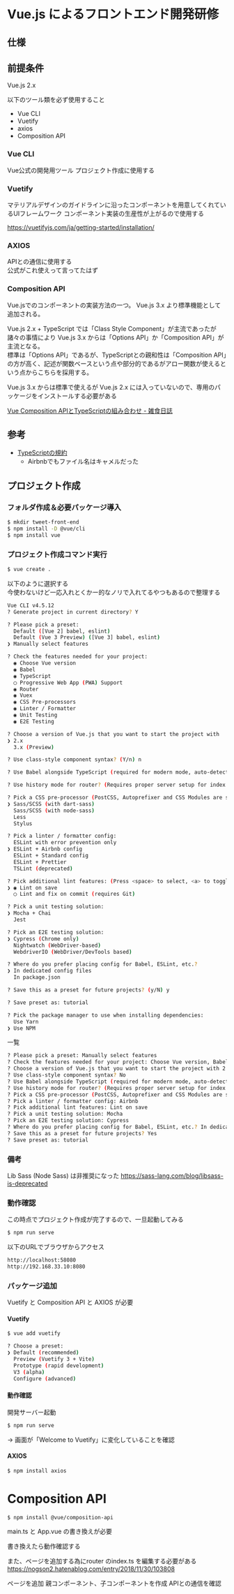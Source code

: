 # Vue.js によるフロントエンド開発研修

## 仕様

## 前提条件

Vue.js 2.x

以下のツール類を必ず使用すること

* Vue CLI
* Vuetify
* axios
* Composition API

### Vue CLI

Vue公式の開発用ツール
プロジェクト作成に使用する

### Vuetify

マテリアルデザインのガイドラインに沿ったコンポーネントを用意してくれているUIフレームワーク
コンポーネント実装の生産性が上がるので使用する

https://vuetifyjs.com/ja/getting-started/installation/

### AXIOS

APIとの通信に使用する  
公式がこれ使えって言ってたはず

### Composition API

Vue.jsでのコンポーネントの実装方法の一つ。 
Vue.js 3.x より標準機能として追加される。  
  
Vue.js 2.x + TypeScript では「Class Style Component」が主流であったが諸々の事情により Vue.js 3.x からは「Options API」か「Composition API」が主流となる。  
標準は「Options API」であるが、TypeScriptとの親和性は「Composition API」の方が高く、記述が関数ベースという点や部分的であるがアロー関数が使えるという点からこちらを採用する。  
  
Vue.js 3.x からは標準で使えるが Vue.js 2.x には入っていないので、専用のパッケージをインストールする必要がある

[Vue Composition APIとTypeScriptの組み合わせ - 雑食日誌](https://keinumata.hatenablog.com/entry/vue-compare-options-and-composition)

## 参考

* [TypeScriptの規約](https://typescript-jp.gitbook.io/deep-dive/styleguide)
  * Airbnbでもファイル名はキャメルだった

## プロジェクト作成

### フォルダ作成＆必要パッケージ導入

```sh
$ mkdir tweet-front-end
$ npm install -D @vue/cli
$ npm install vue
```

### プロジェクト作成コマンド実行

```sh
$ vue create .
```

以下のように選択する  
今使わないけど一応入れとくかー的なノリで入れてるやつもあるので整理する

```sh
Vue CLI v4.5.12
? Generate project in current directory? Y

? Please pick a preset: 
  Default ([Vue 2] babel, eslint) 
  Default (Vue 3 Preview) ([Vue 3] babel, eslint) 
❯ Manually select features

? Check the features needed for your project: 
  ◉ Choose Vue version
  ◉ Babel
  ◉ TypeScript
  ◯ Progressive Web App (PWA) Support
  ◉ Router
  ◉ Vuex
  ◉ CSS Pre-processors
  ◉ Linter / Formatter
  ◉ Unit Testing
  ◉ E2E Testing

? Choose a version of Vue.js that you want to start the project with
❯ 2.x 
  3.x (Preview)

? Use class-style component syntax? (Y/n) n

? Use Babel alongside TypeScript (required for modern mode, auto-detected polyfills, transpiling JSX)? (Y/n) Y

? Use history mode for router? (Requires proper server setup for index fallback in production) (Y/n) Y

? Pick a CSS pre-processor (PostCSS, Autoprefixer and CSS Modules are supported by default): 
❯ Sass/SCSS (with dart-sass) 
  Sass/SCSS (with node-sass) 
  Less 
  Stylus

? Pick a linter / formatter config: 
  ESLint with error prevention only 
❯ ESLint + Airbnb config 
  ESLint + Standard config 
  ESLint + Prettier 
  TSLint (deprecated) 

? Pick additional lint features: (Press <space> to select, <a> to toggle all, <i> to invert selection)
❯ ◉ Lint on save
  ◯ Lint and fix on commit (requires Git)

? Pick a unit testing solution: 
❯ Mocha + Chai 
  Jest

? Pick an E2E testing solution: 
❯ Cypress (Chrome only) 
  Nightwatch (WebDriver-based) 
  WebdriverIO (WebDriver/DevTools based)

? Where do you prefer placing config for Babel, ESLint, etc.? 
❯ In dedicated config files 
  In package.json

? Save this as a preset for future projects? (y/N) y

? Save preset as: tutorial

? Pick the package manager to use when installing dependencies: 
  Use Yarn 
❯ Use NPM
```

一覧
```sh
? Please pick a preset: Manually select features
? Check the features needed for your project: Choose Vue version, Babel, TS, Router, Vuex, CSS Pre-processors, Linter, Unit, E2E
? Choose a version of Vue.js that you want to start the project with 2.x
? Use class-style component syntax? No
? Use Babel alongside TypeScript (required for modern mode, auto-detected polyfills, transpiling JSX)? Yes
? Use history mode for router? (Requires proper server setup for index fallback in production) Yes
? Pick a CSS pre-processor (PostCSS, Autoprefixer and CSS Modules are supported by default): Sass/SCSS (with dart-sass)
? Pick a linter / formatter config: Airbnb
? Pick additional lint features: Lint on save
? Pick a unit testing solution: Mocha
? Pick an E2E testing solution: Cypress
? Where do you prefer placing config for Babel, ESLint, etc.? In dedicated config files
? Save this as a preset for future projects? Yes
? Save preset as: tutorial
```

### 備考

Lib Sass (Node Sass) は非推奨になった
https://sass-lang.com/blog/libsass-is-deprecated


### 動作確認

この時点でプロジェクト作成が完了するので、一旦起動してみる

```sh
$ npm run serve
```

以下のURLでブラウザからアクセス
```sh
http://localhost:58080
http://192.168.33.10:8080
```

### パッケージ追加

Vuetify と Composition API と AXIOS が必要

#### Vuetify

```sh
$ vue add vuetify

? Choose a preset: 
❯ Default (recommended) 
  Preview (Vuetify 3 + Vite) 
  Prototype (rapid development) 
  V3 (alpha) 
  Configure (advanced)
```

#### 動作確認

開発サーバー起動

```sh
$ npm run serve
```

→ 画面が「Welcome to Vuetify」に変化していることを確認

#### AXIOS

```sh
$ npm install axios
```

# Composition API

```sh
$ npm install @vue/composition-api
```

main.ts と App.vue の書き換えが必要

書き換えたら動作確認する

また、ページを追加する為にrouter のindex.ts を編集する必要がある
https://nogson2.hatenablog.com/entry/2018/11/30/103808


ページを追加
親コンポーネント、子コンポーネントを作成
APIとの通信を確認
